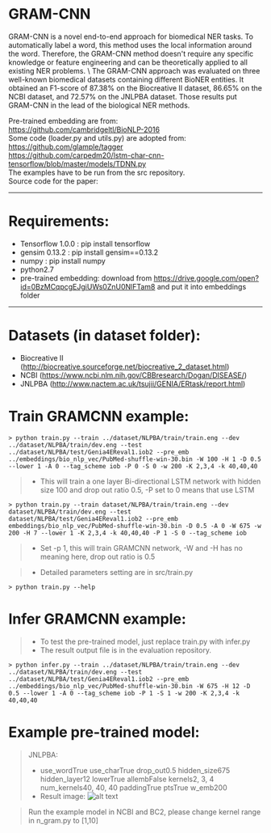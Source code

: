 GRAM-CNN
===================
GRAM-CNN is a novel end-to-end approach for biomedical NER tasks. 
To automatically label a word, this method uses the local information around the word. Therefore, the GRAM-CNN method doesn't require any specific knowledge or feature engineering and can be theoretically applied to all existing NER problems. \\
The GRAM-CNN approach was evaluated on three well-known biomedical datasets containing different BioNER entities. It obtained an F1-score of 87.38\% on the Biocreative II dataset, 86.65\% on the NCBI dataset, and 72.57\% on the JNLPBA dataset. Those results put GRAM-CNN in the lead of the biological NER methods.

Pre-trained embedding are from: <br>
https://github.com/cambridgeltl/BioNLP-2016 <br>
Some code (loader.py and utils.py) are adopted from: <br>
https://github.com/glample/tagger <br>
https://github.com/carpedm20/lstm-char-cnn-tensorflow/blob/master/models/TDNN.py <br>
The examples have to be run from the src repository. <br>
Source code for the paper: 


----------
Requirements:
==================

 - Tensorflow  1.0.0 : pip install tensorflow
 - gensim 0.13.2 : pip install gensim==0.13.2
 - numpy : pip install numpy
 - python2.7
 - pre-trained embedding: download from https://drive.google.com/open?id=0BzMCqpcgEJgiUWs0ZnU0NlFTam8 and put it into embeddings folder
--------

Datasets (in dataset folder):
==================
 - Biocreative II (http://biocreative.sourceforge.net/biocreative_2_dataset.html)
 - NCBI (https://www.ncbi.nlm.nih.gov/CBBresearch/Dogan/DISEASE/)
 - JNLPBA (http://www.nactem.ac.uk/tsujii/GENIA/ERtask/report.html) 



Train GRAMCNN example:
=================
~~~~
> python train.py --train ../dataset/NLPBA/train/train.eng --dev ../dataset/NLPBA/train/dev.eng --test ../dataset/NLPBA/test/Genia4EReval1.iob2 --pre_emb ../embeddings/bio_nlp_vec/PubMed-shuffle-win-30.bin -W 100 -H 1 -D 0.5 --lower 1 -A 0 --tag_scheme iob -P 0 -S 0 -w 200 -K 2,3,4 -k 40,40,40
~~~~
> - This will train a one layer Bi-directional LSTM network with hidden size 100 and drop out ratio 0.5, -P set to 0 means that use LSTM 

~~~~
> python train.py --train dataset/NLPBA/train/train.eng --dev dataset/NLPBA/train/dev.eng --test dataset/NLPBA/test/Genia4EReval1.iob2 --pre_emb embeddings/bio_nlp_vec/PubMed-shuffle-win-30.bin -D 0.5 -A 0 -W 675 -w 200 -H 7 --lower 1 -K 2,3,4 -k 40,40,40 -P 1 -S 0 --tag_scheme iob
~~~~
> - Set -p 1, this will train GRAMCNN network, -W and -H has no meaning here, drop out ratio is 0.5

> - Detailed parameters setting are in src/train.py
~~~~
> python train.py --help
~~~~

Infer GRAMCNN example:
======================
> - To test the pre-trained model, just replace train.py with infer.py
> - The result output file is in the evaluation repository. 
~~~~
> python infer.py --train ../dataset/NLPBA/train/train.eng --dev ../dataset/NLPBA/train/dev.eng --test ../dataset/NLPBA/test/Genia4EReval1.iob2 --pre_emb ../embeddings/bio_nlp_vec/PubMed-shuffle-win-30.bin -W 675 -H 12 -D 0.5 --lower 1 -A 0 --tag_scheme iob -P 1 -S 1 -w 200 -K 2,3,4 -k 40,40,40
~~~~

Example pre-trained model:
=======================
> JNLPBA:
> - use_wordTrue use_charTrue drop_out0.5 hidden_size675 hidden_layer12 lowerTrue allembFalse kernels2, 3, 4 num_kernels40, 40, 40 paddingTrue ptsTrue w_emb200
> - Result image:
![alt text](https://github.com/valdersoul/GRAM-CNN/blob/master/src/JNLPBA_res.png)

> Run the example model in NCBI and BC2, please change kernel range in n_gram.py to [1,10]

